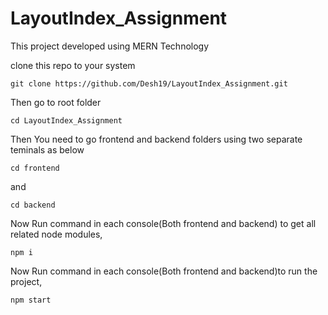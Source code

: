 # LayoutIndex_Assignment
This project developed using MERN Technology

clone this repo to your system

```
git clone https://github.com/Desh19/LayoutIndex_Assignment.git

```

Then go to root folder

```
cd LayoutIndex_Assignment

```

Then You need to go frontend and backend folders using two separate teminals as below

```
cd frontend

```

and

```
cd backend

```

Now Run command in each console(Both frontend and backend) to get all related node modules,

```
npm i

```

Now Run command in each console(Both frontend and backend)to run the project,

```
npm start

```